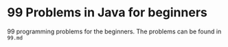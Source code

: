 # 99 Problems in Java for beginners

99 programming problems for the beginners. The problems can be found in `99.md`
